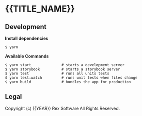 # {{TITLE_NAME}}

## Development

**Install dependencies**

```shell
$ yarn
```

**Available Commands**

```shell
$ yarn start              # starts a development server
$ yarn storybook          # starts a storybook server
$ yarn test               # runs all units tests
$ yarn test:watch         # runs unit tests when files change
$ yarn build              # bundles the app for production
```

## Legal

Copyright (c) {{YEAR}} Rex Software All Rights Reserved.
